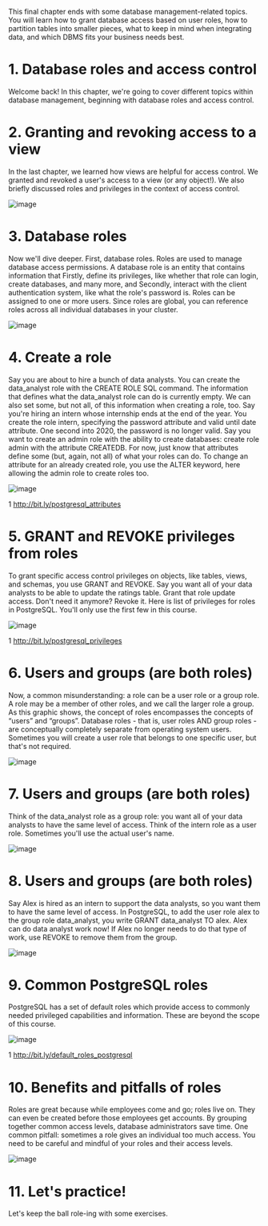 This final chapter ends with some database management-related topics. You will learn how to grant database access based on user roles, how to partition tables into smaller pieces, what to keep in mind when integrating data, and which DBMS fits your business needs best.

# 1. Database roles and access control

Welcome back! In this chapter, we're going to cover different topics within database management, beginning with database roles and access control.

# 2. Granting and revoking access to a view

In the last chapter, we learned how views are helpful for access control. We granted and revoked a user's access to a view (or any object!). We also briefly discussed roles and privileges in the context of access control.

![image](https://github.com/artempohribnyi/datacamp/assets/113499718/3a2c63fb-27d9-430c-b3ca-702f283faedd)

# 3. Database roles

Now we'll dive deeper. First, database roles. Roles are used to manage database access permissions. A database role is an entity that contains information that Firstly, define its privileges, like whether that role can login, create databases, and many more, and Secondly, interact with the client authentication system, like what the role's password is. Roles can be assigned to one or more users. Since roles are global, you can reference roles across all individual databases in your cluster.

![image](https://github.com/artempohribnyi/datacamp/assets/113499718/fe1dff57-fe81-4bb0-8d6c-f37878e7a1f5)

# 4. Create a role

Say you are about to hire a bunch of data analysts. You can create the data_analyst role with the CREATE ROLE SQL command. The information that defines what the data_analyst role can do is currently empty. We can also set some, but not all, of this information when creating a role, too. Say you're hiring an intern whose internship ends at the end of the year. You create the role intern, specifying the password attribute and valid until date attribute. One second into 2020, the password is no longer valid. Say you want to create an admin role with the ability to create databases: create role admin with the attribute CREATEDB. For now, just know that attributes define some (but, again, not all) of what your roles can do. To change an attribute for an already created role, you use the ALTER keyword, here allowing the admin role to create roles too.

![image](https://github.com/artempohribnyi/datacamp/assets/113499718/d92a9d0d-cea9-4f03-9f3d-83312d2d8e8b)

1 http://bit.ly/postgresql_attributes

# 5. GRANT and REVOKE privileges from roles

To grant specific access control privileges on objects, like tables, views, and schemas, you use GRANT and REVOKE. Say you want all of your data analysts to be able to update the ratings table. Grant that role update access. Don't need it anymore? Revoke it. Here is list of privileges for roles in PostgreSQL. You'll only use the first few in this course.

![image](https://github.com/artempohribnyi/datacamp/assets/113499718/145c1a65-3df5-4b52-8a6f-bf26461e6ffc)

1 http://bit.ly/postgresql_privileges

# 6. Users and groups (are both roles)

Now, a common misunderstanding: a role can be a user role or a group role. A role may be a member of other roles, and we call the larger role a group. As this graphic shows, the concept of roles encompasses the concepts of “users” and “groups”. Database roles - that is, user roles AND group roles - are conceptually completely separate from operating system users. Sometimes you will create a user role that belongs to one specific user, but that's not required.

![image](https://github.com/artempohribnyi/datacamp/assets/113499718/28dccb7a-2f1b-450b-bfd5-b21d2d4a9b6a)

# 7. Users and groups (are both roles)

Think of the data_analyst role as a group role: you want all of your data analysts to have the same level of access. Think of the intern role as a user role. Sometimes you'll use the actual user's name.

![image](https://github.com/artempohribnyi/datacamp/assets/113499718/08a5a3af-fa3e-412a-86d8-9cd77851d69b)

# 8. Users and groups (are both roles)

Say Alex is hired as an intern to support the data analysts, so you want them to have the same level of access. In PostgreSQL, to add the user role alex to the group role data_analyst, you write GRANT data_analyst TO alex. Alex can do data analyst work now! If Alex no longer needs to do that type of work, use REVOKE to remove them from the group.

![image](https://github.com/artempohribnyi/datacamp/assets/113499718/715d1684-d491-4e3e-a879-f26340429679)

# 9. Common PostgreSQL roles

PostgreSQL has a set of default roles which provide access to commonly needed privileged capabilities and information. These are beyond the scope of this course.

![image](https://github.com/artempohribnyi/datacamp/assets/113499718/f9f45ff3-f9fe-4a24-9276-200ca939ae89)

1 http://bit.ly/default_roles_postgresql

# 10. Benefits and pitfalls of roles

Roles are great because while employees come and go; roles live on. They can even be created before those employees get accounts. By grouping together common access levels, database administrators save time. One common pitfall: sometimes a role gives an individual too much access. You need to be careful and mindful of your roles and their access levels.

![image](https://github.com/artempohribnyi/datacamp/assets/113499718/18f39a8e-fb3b-47b6-9816-60ef5b09bfad)

# 11. Let's practice!

Let's keep the ball role-ing with some exercises.





















